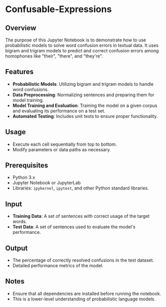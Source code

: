 # Confusable-Expressions

## Overview
The purpose of this Jupyter Notebook is to demonstrate how to use probabilistic models to solve word confusion errors in textual data. It uses bigram and trigram models to predict and correct confusion errors among homophones like "their", "there", and "they're".

## Features
- **Probabilistic Models**: Utilizing bigram and trigram models to handle word confusions.
- **Data Preprocessing**: Normalizing sentences and preparing them for model training.
- **Model Training and Evaluation**: Training the model on a given corpus and evaluating its performance on a test set.
- **Automated Testing**: Includes unit tests to ensure proper functionality.

## Usage
- Execute each cell sequentially from top to bottom.
- Modify parameters or data paths as necessary.

## Prerequisites
- Python 3.x
- Jupyter Notebook or JupyterLab
- Libraries: `ipykernel`, `ipytest`, and other Python standard libraries.

## Input
- **Training Data**: A set of sentences with correct usage of the target words.
- **Test Data**: A set of sentences used to evaluate the model's performance.

## Output
- The percentage of correctly resolved confusions in the test dataset.
- Detailed performance metrics of the model.

## Notes
- Ensure that all dependencies are installed before running the notebook.
- This is a lower-level understanding of probabilistic language models.